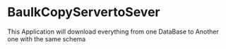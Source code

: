 # BaulkCopyServertoSever
This Application will download everything from one DataBase to Another one with the same schema
